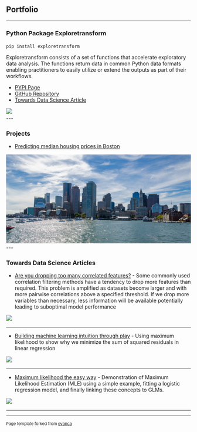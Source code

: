 ## Portfolio

---

### Python Package Exploretransform

`pip install exploretransform`

Exploretransform consists of a set of functions that accelerate exploratory data analysis. The functions return data in common Python data formats enabling practitioners to easily utilize or extend the outputs as part of their workflows.

- [PYPI Page](https://pypi.org/project/exploretransform/)
- [GitHub Repository](https://github.com/bxp151/exploretransform)
- [Towards Data Science Article](https://towardsdatascience.com/make-exploratory-data-analysis-eda-faster-74c434595bcf)

<img src="https://miro.medium.com/max/1400/0*7EuVnbnoAu9yA4uU"/>

<br>
---

### Projects

- [Predicting median housing prices in Boston](https://github.com/bxp151/housing)
<img src="./images/boston.jpeg" />

<br>
---

### Towards Data Science Articles

- [Are you dropping too many correlated features?](https://towardsdatascience.com/are-you-dropping-too-many-correlated-features-d1c96654abe6) - Some commonly used correlation filtering methods have a tendency to drop more features than required. This problem is amplified as datasets become larger and with more pairwise correlations above a specified threshold. If we drop more variables than necessary, less information will be available potentially leading to suboptimal model performance
<img src="https://miro.medium.com/max/700/0*EJw_Da7iRkwGh21N"/>

---


- [Building machine learning intuition through play](https://towardsdatascience.com/building-machine-learning-intuition-through-play-2065fe487d46) - Using maximum likelihood to show why we minimize the sum of squared residuals in linear regression
<img src="https://miro.medium.com/max/700/0*uUyUNGhI43p4MRS8"/>

---


- [Maximum likelihood the easy way](https://towardsdatascience.com/maximum-likelihood-the-easy-way-1f14c0e2a5ce) - Demonstration of Maximum Likelihood Estimation (MLE) using a simple example, fitting a logistic regression model, and finally linking these concepts to GLMs.
<img src="https://miro.medium.com/max/700/0*YiRBPZGwtJQAxxNn"/>

---






---
<p style="font-size:11px">Page template forked from <a href="https://github.com/evanca/quick-portfolio">evanca</a></p>
<!-- Remove above link if you don't want to attibute -->
